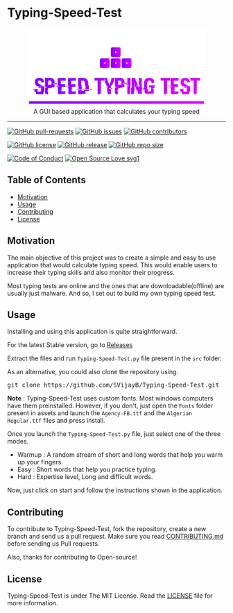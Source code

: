 # Typing-Speed-Test
<p align="center">
    <img src="assets/images/Logo.PNG" alt="Logo" border="0">
    <br>A GUI based application that calculates your typing speed
</p>

---

[![GitHub pull-requests](https://img.shields.io/github/issues-pr/SVijayB/Typing-Speed-Test.svg)](https://github.com/SVijayB/Typing-Speed-Test/pulls)
[![GitHub issues](https://img.shields.io/github/issues/SVijayB/Typing-Speed-Test.svg)](https://github.com/SVijayB/Typing-Speed-Test/issues)
[![GitHub contributors](https://img.shields.io/github/contributors/SVijayB/Typing-Speed-Test.svg)](https://github.com/SVijayB/Typing-Speed-Test/graphs/contributors)

[![GitHub license](https://img.shields.io/github/license/SVijayB/Typing-Speed-Test)](https://github.com/SVijayB/Typing-Speed-Test/blob/master/LICENSE)
[![GitHub release](https://img.shields.io/github/release/SVijayB/Typing-Speed-Test.svg)](https://github.com/SVijayB/Typing-Speed-Test/releases)
[![GitHub repo size](https://img.shields.io/github/repo-size/SVijayB/Typing-Speed-Test)](https://github.com/SVijayB/Typing-Speed-Test)

[![Code of Conduct](https://img.shields.io/badge/code%20of-conduct-ff69b4.svg?style=flat)](https://github.com/SVijayB/Typing-Speed-Test/blob/master/.github/CODE_OF_CONDUCT.md)
[![Open Source Love svg1](https://img.shields.io/static/v1?label=Open&message=Source%20%E2%9D%A4%EF%B8%8F&color=blueviolet)](https://github.com/SVijayB/Typing-Speed-Test/blob/master/.github/CONTRIBUTING.md)

## Table of Contents

- [Motivation](#Motivation)
- [Usage](#Usage)
- [Contributing](#Contributing)
- [License](#License)

## Motivation

The main objective of this project was to create a simple and easy to use application that would calculate typing speed. This would enable users to increase their typing skills and also monitor their progress.

Most typing tests are online and the ones that are downloadable(offline) are usually just malware. And so, I set out to build my own typing speed test.

## Usage

Installing and using this application is quite straightforward.

For the latest Stable version, go to [Releases](https://github.com/SVijayB/Typing-Speed-Test/releases)

Extract the files and run `Typing-Speed-Test.py` file present in the `src` folder.

As an alternative, you could also clone the repository using.
<pre>
git clone https://github.com/SVijayB/Typing-Speed-Test.git
</pre>

**Note** : Typing-Speed-Test uses custom fonts. Most windows computers have them preinstalled. However, if you don't, just open the `Fonts` folder present in assets and launch the `Agency-FB.ttf` and the `Algerian Regular.ttf` files and press install. 

Once you launch the `Typing-Speed-Test.py` file, just select one of the three modes.
- Warmup : A random stream of short and long words that help you warm up your fingers.
- Easy : Short words that help you practice typing.
- Hard : Expertise level, Long and difficult words.

Now, just click on start and follow the instructions shown in the application.

## Contributing 

To contribute to Typing-Speed-Test, fork the repository, create a new branch and send us a pull request. Make sure you read [CONTRIBUTING.md](https://github.com/SVijayB/Typing-Speed-Test/blob/master/.github/CONTRIBUTING.md) before sending us Pull requests. 

Also, thanks for contributing to Open-source!

## License 

Typing-Speed-Test is under The MIT License. Read the [LICENSE](https://github.com/SVijayB/Typing-Speed-Test/blob/master/LICENSE) file for more information.